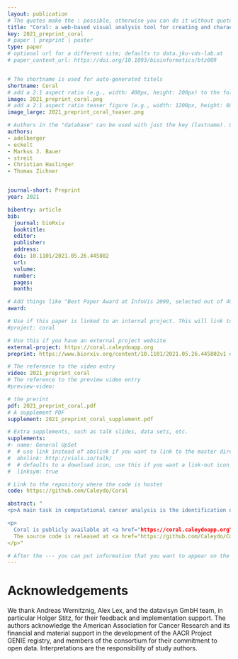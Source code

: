 ```yaml
---
layout: publication
# The quotes make the : possible, otherwise you can do it without quotes
title: "Coral: a web-based visual analysis tool for creating and characterizing cohorts"
key: 2021_preprint_coral
# paper | preprint | poster
type: paper
# optional url for a different site; defaults to data.jku-vds-lab.at
# paper_content_url: https://doi.org/10.1093/bioinformatics/btz009


# The shortname is used for auto-generated titels
shortname: Coral
# add a 2:1 aspect ratio (e.g., width: 400px, height: 200px) to the folder /assets/images/papers/
image: 2021_preprint_coral.png
# add a 2:1 aspect ratio teaser figure (e.g., width: 1200px, height: 600px) to the folder /assets/images/papers/
image_large: 2021_preprint_coral_teaser.png

# Authors in the "database" can be used with just the key (lastname). Others can be written properly.
authors:
- adelberger
- eckelt
- Markus J. Bauer
- streit
- Christian Haslinger
- Thomas Zichner


journal-short: Preprint
year: 2021

bibentry: article
bib:
  journal: bioRxiv
  booktitle: 
  editor: 
  publisher:
  address: 
  doi: 10.1101/2021.05.26.445802
  url: 
  volume:
  number:
  pages:
  month: 

# Add things like "Best Paper Award at InfoVis 2099, selected out of 4000 submissions"
award:

# Use if this paper is linked to an internal project. This will link to the project site
#project: coral

# Use this if you have an external project website
external-project: https://coral.caleydoapp.org
preprint: https://www.biorxiv.org/content/10.1101/2021.05.26.445802v1 # here you can put all preprint links (arxiv.org, osf.io,...)

# The reference to the video entry
video: 2021_preprint_coral
# The reference to the preview video entry
#preview-video:

# the prerint
pdf: 2021_preprint_coral.pdf
# A supplement PDF
supplement: 2021_preprint_coral_supplement.pdf

# Extra supplements, such as talk slides, data sets, etc.
supplements:
#- name: General UpSet
#  # use link instead of abslink if you want to link to the master directory
#  abslink: http://vials.io/talk/
#  # defaults to a download icon, use this if you want a link-out icon
#  linksym: true

# Link to the repository where the code is hostet
code: https://github.com/Caleydo/Coral

abstract: "
<p>A main task in computational cancer analysis is the identification of patient subgroups (i.e., cohorts) based on metadata attributes (patient stratification) or genomic markers of response (biomarkers). Coral is a web-based cohort analysis tool that is designed to support this task: Users can interactively create and refine cohorts, which can then be compared, characterized, and inspected down to the level of single items. We visualize the evolution of cohorts and also provide intuitive access to prevalence information. Coral can be utilized to explore any type of cohort and sample set. Here, we focus on the analysis of genomic data from cancer patients and therefore included in the public version data from the AACR Project GENIE, The Cancer Genome Atlas, and the Cell Line Encyclopedia.</p>

<p>
  Coral is publicly available at <a href="https://coral.caleydoapp.org">https://coral.caleydoapp.org</a>.
  The source code is released at <a href="https://github.com/Caleydo/Coral">https://github.com/Caleydo/Coral</a>.
</p>"

# After the --- you can put information that you want to appear on the website using markdown formatting or HTML. A good example are acknowledgements, extra references, an erratum, etc.
---
```



# Acknowledgements

We thank Andreas Wernitznig, Alex Lex, and the datavisyn GmbH team, in particular Holger Stitz, for their feedback and implementation support. The authors acknowledge the American Association for Cancer Research and its financial and material support in the development of the AACR Project GENIE registry, and members of the consortium for their commitment to open data. Interpretations are the responsibility of study authors.

